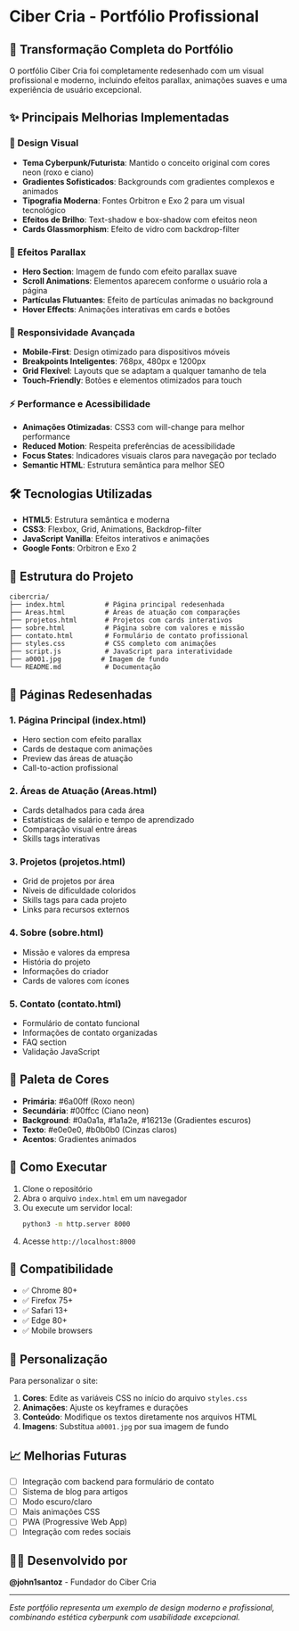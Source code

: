 # Ciber Cria - Portfólio Profissional

## 🚀 Transformação Completa do Portfólio

O portfólio Ciber Cria foi completamente redesenhado com um visual profissional e moderno, incluindo efeitos parallax, animações suaves e uma experiência de usuário excepcional.

## ✨ Principais Melhorias Implementadas

### 🎨 Design Visual
- **Tema Cyberpunk/Futurista**: Mantido o conceito original com cores neon (roxo e ciano)
- **Gradientes Sofisticados**: Backgrounds com gradientes complexos e animados
- **Tipografia Moderna**: Fontes Orbitron e Exo 2 para um visual tecnológico
- **Efeitos de Brilho**: Text-shadow e box-shadow com efeitos neon
- **Cards Glassmorphism**: Efeito de vidro com backdrop-filter

### 🌊 Efeitos Parallax
- **Hero Section**: Imagem de fundo com efeito parallax suave
- **Scroll Animations**: Elementos aparecem conforme o usuário rola a página
- **Partículas Flutuantes**: Efeito de partículas animadas no background
- **Hover Effects**: Animações interativas em cards e botões

### 📱 Responsividade Avançada
- **Mobile-First**: Design otimizado para dispositivos móveis
- **Breakpoints Inteligentes**: 768px, 480px e 1200px
- **Grid Flexível**: Layouts que se adaptam a qualquer tamanho de tela
- **Touch-Friendly**: Botões e elementos otimizados para touch

### ⚡ Performance e Acessibilidade
- **Animações Otimizadas**: CSS3 com will-change para melhor performance
- **Reduced Motion**: Respeita preferências de acessibilidade
- **Focus States**: Indicadores visuais claros para navegação por teclado
- **Semantic HTML**: Estrutura semântica para melhor SEO

## 🛠️ Tecnologias Utilizadas

- **HTML5**: Estrutura semântica e moderna
- **CSS3**: Flexbox, Grid, Animations, Backdrop-filter
- **JavaScript Vanilla**: Efeitos interativos e animações
- **Google Fonts**: Orbitron e Exo 2

## 📁 Estrutura do Projeto

```
cibercria/
├── index.html          # Página principal redesenhada
├── Areas.html          # Áreas de atuação com comparações
├── projetos.html       # Projetos com cards interativos
├── sobre.html          # Página sobre com valores e missão
├── contato.html        # Formulário de contato profissional
├── styles.css          # CSS completo com animações
├── script.js           # JavaScript para interatividade
├── a0001.jpg          # Imagem de fundo
└── README.md           # Documentação
```

## 🎯 Páginas Redesenhadas

### 1. **Página Principal (index.html)**
- Hero section com efeito parallax
- Cards de destaque com animações
- Preview das áreas de atuação
- Call-to-action profissional

### 2. **Áreas de Atuação (Areas.html)**
- Cards detalhados para cada área
- Estatísticas de salário e tempo de aprendizado
- Comparação visual entre áreas
- Skills tags interativas

### 3. **Projetos (projetos.html)**
- Grid de projetos por área
- Níveis de dificuldade coloridos
- Skills tags para cada projeto
- Links para recursos externos

### 4. **Sobre (sobre.html)**
- Missão e valores da empresa
- História do projeto
- Informações do criador
- Cards de valores com ícones

### 5. **Contato (contato.html)**
- Formulário de contato funcional
- Informações de contato organizadas
- FAQ section
- Validação JavaScript

## 🎨 Paleta de Cores

- **Primária**: #6a00ff (Roxo neon)
- **Secundária**: #00ffcc (Ciano neon)
- **Background**: #0a0a1a, #1a1a2e, #16213e (Gradientes escuros)
- **Texto**: #e0e0e0, #b0b0b0 (Cinzas claros)
- **Acentos**: Gradientes animados

## 🚀 Como Executar

1. Clone o repositório
2. Abra o arquivo `index.html` em um navegador
3. Ou execute um servidor local:
   ```bash
   python3 -m http.server 8000
   ```
4. Acesse `http://localhost:8000`

## 📱 Compatibilidade

- ✅ Chrome 80+
- ✅ Firefox 75+
- ✅ Safari 13+
- ✅ Edge 80+
- ✅ Mobile browsers

## 🔧 Personalização

Para personalizar o site:

1. **Cores**: Edite as variáveis CSS no início do arquivo `styles.css`
2. **Animações**: Ajuste os keyframes e durações
3. **Conteúdo**: Modifique os textos diretamente nos arquivos HTML
4. **Imagens**: Substitua `a0001.jpg` por sua imagem de fundo

## 📈 Melhorias Futuras

- [ ] Integração com backend para formulário de contato
- [ ] Sistema de blog para artigos
- [ ] Modo escuro/claro
- [ ] Mais animações CSS
- [ ] PWA (Progressive Web App)
- [ ] Integração com redes sociais

## 👨‍💻 Desenvolvido por

**@john1santoz** - Fundador do Ciber Cria

---

*Este portfólio representa um exemplo de design moderno e profissional, combinando estética cyberpunk com usabilidade excepcional.*
